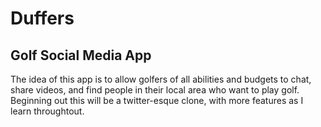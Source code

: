 # Duffers

## Golf Social Media App

The idea of this app is to allow golfers of all abilities and budgets to chat, share videos, and find people in their local area who want to play golf. 
Beginning out this will be a twitter-esque clone, with more features as I learn throughtout.